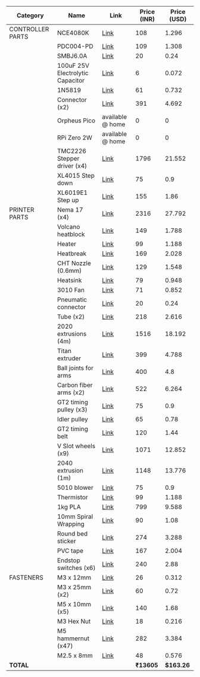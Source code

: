 | Category         | Name                               | Link                                                                                                                                                                                                                                                          | Price (INR) | Price (USD) |
|------------------|------------------------------------|----------------------------------------------------------------------------------------------------------------------------------------------------------------------------------------------------------------------------------------------------------------|-------------|-------------|
| CONTROLLER PARTS | NCE4080K                           | [Link](https://roboticsdna.in/product/nce4080k-40v-80a-n-channel-enhancement-mode-power-mosfet/)                                                                                                                        | 108         | 1.296       |
|                  | PDC004-PD                          | [Link](https://robu.in/product/pdc004-pd-pd-decoy-module-20v/)                                                                                                                                                          | 109         | 1.308       |
|                  | SMBJ6.0A                           | [Link](https://roboticsdna.in/product/smbj6-0a-6v-600w-esd-suppressor-tvs-diode-2pin-smb-do-214aa/)                                                                                                                     | 20          | 0.24        |
|                  | 100uF 25V Electrolytic Capacitor   | [Link](https://robu.in/product/100uf-25v-electrolytic-capacitor-pack-of-10/)                                                                                                                                            | 6           | 0.072       |
|                  | 1N5819                             | [Link](https://roboticsdna.in/product/in5819-schottky-diode/)                                                                                                                                                           | 61          | 0.732       |
|                  | Connector (x2)                     | [Link](https://roboticsdna.in/product/xy2500-9-pin-3-81-mm-male-pitch-straight-screw-terminal-block-socket/)                                                                                                            | 391         | 4.692       |
|                  | Orpheus Pico                       | available @ home                                                                                                                                                                                                        | 0           | 0           |
|                  | RPi Zero 2W                        | available @ home                                                                                                                                                                                                        | 0           | 0           |
|                  | TMC2226 Stepper driver (x4)        | [Link](https://novo3d.in/tmc2226-driver/)                                                                                                                                                                               | 1796        | 21.552      |
|                  | XL4015 Step down                   | [Link](https://robu.in/product/xl4015-5a-dc-dc-step-down-adjustable-power-supply-buck-module-led-with-heatsink/)                                                                                                       | 75          | 0.9         |
|                  | XL6019E1 Step up                   | [Link](https://robu.in/product/xl6019e1-dc-dc-step-converter-performance-ultra-lm2577-booster-circuit-board/)                                                                                                           | 155         | 1.86        |
| PRINTER PARTS    | Nema 17 (x4)                       | [Link](https://novo3d.in/42-stepper-motor-nema17/)                                                                                                                                                                      | 2316        | 27.792      |
|                  | Volcano heatblock                  | [Link](https://novo3d.in/pt100-volcano-heat-block/)                                                                                                                                                                    | 149         | 1.788       |
|                  | Heater                             | [Link](https://novo3d.in/24v-50w-heater-cartridge/)                                                                                                                                                                     | 99          | 1.188       |
|                  | Heatbreak                          | [Link](https://novo3d.in/ender3-s1-sprite-throat/)                                                                                                                                                                     | 169         | 2.028       |
|                  | CHT Nozzle (0.6mm)                 | [Link](https://novo3d.in/v6-cht-nozzle/)                                                                                                                                                                                | 129         | 1.548       |
|                  | Heatsink                           | [Link](https://novo3d.in/e3d-v6-heatsink/)                                                                                                                                                                              | 79          | 0.948       |
|                  | 3010 Fan                           | [Link](https://robu.in/product/12v-3010-cooling-fan-for-3d-printer/)                                                                                                                                                    | 71          | 0.852       |
|                  | Pneumatic connector                | [Link](https://novo3d.in/pc4-m6/)                                                                                                                                                                                       | 20          | 0.24        |
|                  | Tube (x2)                          | [Link](https://novo3d.in/ptfe-tube-white/)                                                                                                                                                                              | 218         | 2.616       |
|                  | 2020 extrusions (4m)               | [Link](https://www.fastdep.in//product/tslot-2020/?src=search&q=2020)                                                                                                                                                   | 1516        | 18.192      |
|                  | Titan extruder                     | [Link](https://novo3d.in/titan-extruder/)                                                                                                                                                                               | 399         | 4.788       |
|                  | Ball joints for arms               | [Link](https://roboticsdna.in/product/reprap-delta-kossel-mini-5347-delta-ball-headed-buckle-ball-caps-parallel-arm-rod-carbon-rod-joints-kit-with-12pcs-m3-for-3d-printer/)                                          | 400         | 4.8         |
|                  | Carbon fiber arms (x2)             | [Link](https://robu.in/product/pultruded-carbon-fiber-tube-hollow-3mmod-1-5mm-id-1000mm-pack-of-2/)                                                                                                                    | 522         | 6.264       |
|                  | GT2 timing pulley (x3)             | [Link](https://novo3d.in/motor-pulley/)                                                                                                                                                                                 | 75          | 0.9         |
|                  | Idler pulley                       | [Link](https://novo3d.in/idler-pulley-6mm/)                                                                                                                                                                              | 65          | 0.78        |
|                  | GT2 timing belt                    | [Link](https://novo3d.in/gt2-6mm-belt/)                                                                                                                                                                                  | 120         | 1.44        |
|                  | V Slot wheels (x9)                 | [Link](https://novo3d.in/v-wheel/)                                                                                                                                                                                      | 1071        | 12.852      |
|                  | 2040 extrusion (1m)                | [Link](https://www.fastdep.in//product/tslot-vslot-2040/?src=search&q=2040%2520extrusions)                                                                                                                             | 1148        | 13.776      |
|                  | 5010 blower                        | [Link](https://novo3d.in/blower-cooling-fan-5015/)                                                                                                                                                                     | 75          | 0.9         |
|                  | Thermistor                         | [Link](https://novo3d.in/ntc-sensor/)                                                                                                                                                                                   | 99          | 1.188       |
|                  | 1kg PLA                            | [Link](https://novo3d.in/filament/)                                                                                                                                                                                     | 799         | 9.588       |
|                  | 10mm Spiral Wrapping               | [Link](https://robu.in/product/10mm-spiral-wrapping-band-black-10m-for-wires/)                                                                                                                                          | 90          | 1.08        |
|                  | Round bed sticker                  | [Link](https://robu.in/product/round-heated-bed-sticker-for-3d-printer-build-plate-with-adhesive-backing/)                                                                                                              | 274         | 3.288       |
|                  | PVC tape                           | [Link](https://robu.in/product/pro-power-pvc-tape-1920b-general-purpose-tape-pvc-20m-x-19mm/)                                                                                                                           | 167         | 2.004       |
|                  | Endstop switches (x6)              | [Link](https://roboticsdna.in/product/omron-3d-printer-limit-switch-endstop-ss-5gl/)                                                                                                                                    | 240         | 2.88        |
| FASTENERS        | M3 x 12mm                          | [Link](https://www.fastdep.in/product/socket-head-m3x12mm/)                                                                                                                                                            | 26          | 0.312       |
|                  | M3 x 25mm (x2)                     | [Link](https://www.fastdep.in/product/socket-head-screws-m3x25mm/)                                                                                                                                                      | 60          | 0.72        |
|                  | M5 x 10mm (x5)                     | [Link](https://www.fastdep.in/product/socket-head-screws-m5x10mm/)                                                                                                                                                      | 140         | 1.68        |
|                  | M3 Hex Nut                         | [Link](https://www.fastdep.in/product/hex-nut-m3/)                                                                                                                                                                      | 18          | 0.216       |
|                  | M5 hammernut (x47)                 | [Link](https://novo3d.in/hammernut/)                                                                                                                                                                                    | 282         | 3.384       |
|                  | M2.5 x 8mm                         | [Link](https://www.fastdep.in/product/pan-head-screw-m2-5x8mm/)                                                                                                                                                         | 48          | 0.576       |
| **TOTAL**        |                                    |                                                                                                                                                                                                                         | **₹13605**  | **$163.26** |